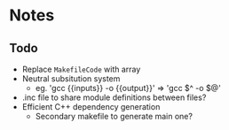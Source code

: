 # Notes

## Todo

- Replace `MakefileCode` with array
- Neutral subsitution system
  - eg. 'gcc {{inputs}} -o {{output}}' => 'gcc $^ -o $@'
- .inc file to share module definitions between files?
- Efficient C++ dependency generation
  - Secondary makefile to generate main one?
